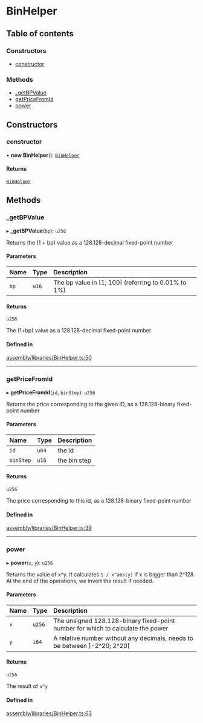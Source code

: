 # BinHelper

## Table of contents

### Constructors

- [constructor](BinHelper.md#constructor)

### Methods

- [\_getBPValue](BinHelper.md#_getbpvalue)
- [getPriceFromId](BinHelper.md#getpricefromid)
- [power](BinHelper.md#power)

## Constructors

### constructor

• **new BinHelper**(): [`BinHelper`](BinHelper.md)

#### Returns

[`BinHelper`](BinHelper.md)

## Methods

### \_getBPValue

▸ **_getBPValue**(`bp`): `u256`

Returns the (1 + bp) value as a 128.128-decimal fixed-point number

#### Parameters

| Name | Type | Description |
| :------ | :------ | :------ |
| `bp` | `u16` | The bp value in [1; 100] (referring to 0.01% to 1%) |

#### Returns

`u256`

The (1+bp) value as a 128.128-decimal fixed-point number

#### Defined in

[assembly/libraries/BinHelper.ts:50](https://github.com/dusaprotocol/v1-core-confidencial/blob/327ce5d/assembly/libraries/BinHelper.ts#L50)

___

### getPriceFromId

▸ **getPriceFromId**(`id`, `binStep`): `u256`

Returns the price corresponding to the given ID, as a 128.128-binary fixed-point number

#### Parameters

| Name | Type | Description |
| :------ | :------ | :------ |
| `id` | `u64` | the id |
| `binStep` | `u16` | the bin step |

#### Returns

`u256`

The price corresponding to this id, as a 128.128-binary fixed-point number

#### Defined in

[assembly/libraries/BinHelper.ts:39](https://github.com/dusaprotocol/v1-core-confidencial/blob/327ce5d/assembly/libraries/BinHelper.ts#L39)

___

### power

▸ **power**(`x`, `y`): `u256`

Returns the value of x^y. It calculates `1 / x^abs(y)` if x is bigger than 2^128.
 At the end of the operations, we invert the result if needed.

#### Parameters

| Name | Type | Description |
| :------ | :------ | :------ |
| `x` | `u256` | The unsigned 128.128-binary fixed-point number for which to calculate the power |
| `y` | `i64` | A relative number without any decimals, needs to be between ]-2^20; 2^20[ |

#### Returns

`u256`

The result of `x^y`

#### Defined in

[assembly/libraries/BinHelper.ts:63](https://github.com/dusaprotocol/v1-core-confidencial/blob/327ce5d/assembly/libraries/BinHelper.ts#L63)
